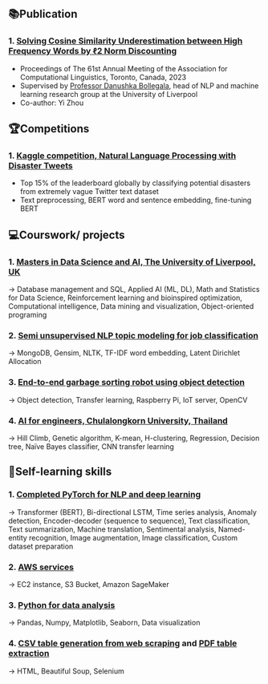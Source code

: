 ## 📚Publication
### 1. [Solving Cosine Similarity Underestimation between High Frequency Words by ℓ2 Norm Discounting](https://github.com/LivNLP/L2-NormDiscounting-For-Cosine-Sim-Underestimation)
- Proceedings of The 61st Annual Meeting of the Association for Computational Linguistics, Toronto, Canada, 2023
- Supervised by [Professor Danushka Bollegala](https://danushka.net/), head of NLP and machine learning research group at the University of Liverpool
- Co-author: Yi Zhou

## 🏆Competitions
### 1. [Kaggle competition, Natural Language Processing with Disaster Tweets](https://github.com/saeth40/Competitions/tree/main/NLP%20disaster%20Tweets)
- Top 15% of the leaderboard globally by classifying potential disasters from extremely vague Twitter text dataset
- Text preprocessing, BERT word and sentence embedding, fine-tuning BERT

## 💻Courswork/ projects
### 1. [Masters in Data Science and AI, The University of Liverpool, UK](https://github.com/saeth40/MSc-Data-Science-and-AI-U-of-Liverpool) 
-> Database management and SQL,  Applied AI (ML, DL), Math and Statistics for Data Science, Reinforcement learning and bioinspired optimization, Computational intelligence, Data mining and visualization, Object-oriented programing
### 2. [Semi unsupervised NLP topic modeling for job classification](https://github.com/saeth40/Semi-unsupervised-NLP-topic-modeling-Latent-Dirichlet-Allocation) 
-> MongoDB, Gensim, NLTK, TF-IDF word embedding, Latent Dirichlet Allocation
### 3. [End-to-end garbage sorting robot using object detection](https://github.com/saeth40/Garbage-Sorting-Robot-Using-Object-Detection)
-> Object detection, Transfer learning, Raspberry Pi, IoT server, OpenCV
### 4. [AI for engineers, Chulalongkorn University, Thailand](https://github.com/saeth40/AI-for-Engineers-Chulalongkorn-University-2019)
-> Hill Climb, Genetic algorithm, K-mean, H-clustering, Regression, Decision tree, Naïve Bayes classifier, CNN transfer learning

## 🌱Self-learning skills
### 1. [Completed PyTorch for NLP and deep learning](https://github.com/saeth40/Completed-PyTorch-for-NLP-and-deep-learning)
-> Transformer (BERT), Bi-directional LSTM, Time series analysis, Anomaly detection, Encoder-decoder (sequence to sequence), Text classification, Text summarization, Machine translation, Sentimental analysis, Named-entity recognition, Image augmentation, Image classification, Custom dataset preparation
### 2. [AWS services](https://github.com/saeth40/AWS-services)
-> EC2 instance, S3 Bucket, Amazon SageMaker
### 3. [Python for data analysis](https://github.com/saeth40/Python-for-data-analysis-by-Wes-McKinney)
-> Pandas, Numpy, Matplotlib, Seaborn, Data visualization
### 4. [CSV table generation from web scraping](https://github.com/saeth40/Python-web-scraper-csv-export) and [PDF table extraction](https://github.com/saeth40/Tables-extraction-from-pdf-with-Python)
-> HTML, Beautiful Soup, Selenium



<!--
**saeth40/saeth40** is a ✨ _special_ ✨ repository because its `README.md` (this file) appears on your GitHub profile.

Here are some ideas to get you started:

- 🔭 I’m currently working on ...
- 🌱 I’m currently learning ...
- 👯 I’m looking to collaborate on ...
- 🤔 I’m looking for help with ...
- 💬 Ask me about ...
- 📫 How to reach me: ...
- 😄 Pronouns: ...
- ⚡ Fun fact: ...
-->
